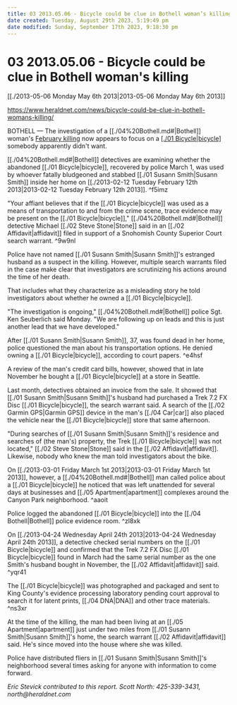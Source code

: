 ```yaml
---
title: 03 2013.05.06 - Bicycle could be clue in Bothell woman’s killing
date created: Tuesday, August 29th 2023, 5:19:49 pm
date modified: Sunday, September 17th 2023, 9:18:30 pm
---
```


# 03 2013.05.06 - Bicycle could be clue in Bothell woman's killing

[[./2013-05-06 Monday May 6th 2013|2013-05-06 Monday May 6th 2013]]

<https://www.heraldnet.com/news/bicycle-could-be-clue-in-bothell-womans-killing/>

BOTHELL — The investigation of a [[./04%20Bothell.md#|Bothell]] woman's [February killing](http://www.heraldnet.com/article/20130430/NEWS01/704309813/0/SEARCH) now appears to focus on a [[./01 Bicycle|bicycle]](./04%20Bothell.md#) somebody apparently didn't want.

[[./04%20Bothell.md#|Bothell]] detectives are examining whether the abandoned [[./01 Bicycle|bicycle]], recovered by police March 1, was used by whoever fatally bludgeoned and stabbed [[./01 Susann Smith|Susann Smith]] inside her home on [[./2013-02-12 Tuesday February 12th 2013|2013-02-12 Tuesday February 12th 2013]]. ^f5imz

"Your affiant believes that if the [[./01 Bicycle|bicycle]] was used as a means of transportation to and from the crime scene, trace evidence may be present on the [[./01 Bicycle|bicycle]]," [[./04%20Bothell.md#|Bothell]] detective Michael [[./02 Steve Stone|Stone]] said in an [[./02 Affidavit|affidavit]] filed in support of a Snohomish County Superior Court search warrant. ^9w9nl

Police have not named [[./01 Susann Smith|Susann Smith]]'s estranged husband as a suspect in the killing. However, multiple search warrants filed in the case make clear that investigators are scrutinizing his actions around the time of her death.

That includes what they characterize as a misleading story he told investigators about whether he owned a [[./01 Bicycle|bicycle]].

"The investigation is ongoing," [[./04%20Bothell.md#|Bothell]] police Sgt. Ken Seuberlich said Monday. "We are following up on leads and this is just another lead that we have developed."

After [[./01 Susann Smith|Susann Smith]], 37, was found dead in her home, police questioned the man about his transportation options. He denied owning a [[./01 Bicycle|bicycle]], according to court papers. ^e4hsf

A review of the man's credit card bills, however, showed that in late November he bought a [[./01 Bicycle|bicycle]] at a store in Seattle.

Last month, detectives obtained an invoice from the sale. It showed that [[./01 Susann Smith|Susann Smith]]'s husband had purchased a Trek 7.2 FX Disc [[./01 Bicycle|bicycle]], the search warrant said. A search of the [[./02 Garmin GPS|Garmin GPS]] device in the man's [[./04 Car|car]] also placed the vehicle near the [[./01 Bicycle|bicycle]] store that same afternoon.

"During searches of [[./01 Susann Smith|Susann Smith]]'s residence and searches of (the man's) property, the Trek [[./01 Bicycle|bicycle]] was not located," [[./02 Steve Stone|Stone]] said in the [[./02 Affidavit|affidavit]]. Likewise, nobody who knew the man told investigators about the bike.

On [[./2013-03-01 Friday March 1st 2013|2013-03-01 Friday March 1st 2013]], however, a [[./04%20Bothell.md#|Bothell]] man called police about a [[./01 Bicycle|bicycle]] he noticed that was left unattended for several days at businesses and [[./05 Apartment|apartment]] complexes around the Canyon Park neighborhood. ^aaoit

Police logged the abandoned [[./01 Bicycle|bicycle]] into the [[./04 Bothell|Bothell]] police evidence room. ^zl8xk

On [[./2013-04-24 Wednesday April 24th 2013|2013-04-24 Wednesday April 24th 2013]], a detective checked serial numbers on the [[./01 Bicycle|bicycle]] and confirmed that the Trek 7.2 FX Disc [[./01 Bicycle|bicycle]] found in March had the same serial number as the one Smith's husband bought in November, the [[./02 Affidavit|affidavit]] said. ^yqr41

The [[./01 Bicycle|bicycle]] was photographed and packaged and sent to King County's evidence processing laboratory pending court approval to search it for latent prints, [[./04 DNA|DNA]] and other trace materials. ^ns3xr

At the time of the killing, the man had been living at an [[./05 Apartment|apartment]] just under two miles from [[./01 Susann Smith|Susann Smith]]'s home, the search warrant [[./02 Affidavit|affidavit]] said. He's since moved into the house where she was killed.

Police have distributed fliers in [[./01 Susann Smith|Susann Smith]]'s neighborhood several times asking for anyone with information to come forward.

_Eric Stevick contributed to this report. Scott North: 425-339-3431, north@heraldnet.com_
